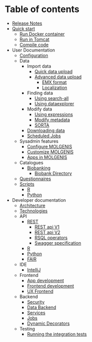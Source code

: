 # Table of contents

- [Release Notes](https://github.com/molgenis/molgenis/releases)
- [Quick start](quickstart/guide-quickstart.md)
    - [Run Docker container](quickstart/guide-docker.md)
    - [Run in Tomcat](quickstart/guide-tomcat.md)
    - [Compile code](quickstart/guide-local-compile.md)
- User Documentation
    - [Configuration](user_documentation/guide-configuration.md)
    - Data
      - Import data
        - [Quick data upload](user_documentation/import-data/guide-quick-upload.md)
        - [Advanced data upload](user_documentation/import-data/guide-upload.md)
            - [EMX format](user_documentation/import-data/ref-emx.md)
            - [Localization](user_documentation/import-data/guide-l10n.md)
      - Finding data 
        - [Using search-all](user_documentation/finding-data/guide-search.md)
        - [Using dataexplorer](user_documentation/finding-data/guide-explore.md)
      - Modify data
        - [Using expressions](user_documentation/modify-data/ref-expressions.md)
        - [Modify metadata](user_documentation/modify-data/guide-metadata-manager.md)
        - [SORTA](user_documentation/modify-data/guide-SORTA.md)
      - [Downloading data](user_documentation/modify-data/guide-emx-download.md)
      - [Scheduled Jobs](user_documentation/modify-data/guide-schedule.md)
    - Sysadmin features
      - [Configure MOLGENIS](user_documentation/admin-features/guide-configure-molgenis.md)
      - [Customize MOLGENIS](user_documentation/admin-features/guide-customize.md)
      - [Apps in MOLGENIS](user_documentation/admin-features/guide-app-manager.md)        
    - Catalogues
      - [Biobanking](user_documentation/catalogues/biobanking.md)
        - [Biobank Directory](user_documentation/catalogues/biobank-directory.md)
    - [Questionnaires](user_documentation/guide-questionnaire.md)
    - [Scripts](user_documentation/scripts/guide-scripts.md)
      - [R](user_documentation/scripts/guide-R.md)
      - [Python](user_documentation/scripts/guide-python.md)
- Developer documentation
    - [Architecture](developer_documentation/architecture.md)
    - [Technologies](developer_documentation/technologies.md)
    - API
      - [REST](developer_documentation/guide-rest.md)
        - [REST api V1](developer_documentation/ref-rest.md)
        - [REST api V2](developer_documentation/ref-rest2.md)
        - [RSQL operators](developer_documentation/ref-RSQL.md)
        - [Swagger specification](developer_documentation/ref-swagger.md)
      - [R](developer_documentation/ref-R.md)
      - [Python](developer_documentation/ref-python.md)  
      - [FAIR](developer_documentation/guide-fair.md)
    - IDE
      - [IntelliJ](developer_documentation/intellij.md)
    - Frontend
      - [App development](developer_documentation/app-development.md)
      - [Frontend development](developer_documentation/frontend-development.md)
      - [UX Frontend](developer_documentation/frontend.md)
    - Backend  
      - [Security](developer_documentation/security.md)
      - [Data Backend](developer_documentation/backend.md)
      - [Services](developer_documentation/service.md)
      - [Jobs](developer_documentation/jobs.md)
      - [Dynamic Decorators](developer_documentation/dynamic-decorators.md)
    - Testing
      - [Running the integration tests](developer_documentation/integration-tests.md)

